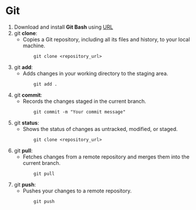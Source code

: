 # Git

1. Download and install **Git Bash** using [URL](https://git-scm.com/download/win)
2. git **clone**:
    - Copies a Git repository, including all its files and history, to your local machine.
        ``` git
            git clone <repository_url>
        ```
1. git **add**:
    - Adds changes in your working directory to the staging area.
        ``` git
            git add .
        ``` 
1. git **commit**:
    - Records the changes staged in the current branch.
        ``` git
            git commit -m "Your commit message"
        ```
1. git **status**:
    - Shows the status of changes as untracked, modified, or staged.
        ``` git
            git clone <repository_url>
        ```
1. git **pull**:
    - Fetches changes from a remote repository and merges them into the current branch.
        ``` git
            git pull
        ```
1. git **push**:
    - Pushes your changes to a remote repository.
        ``` git
            git push
        ```
